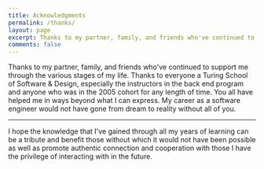 ```yaml
---
title: Acknowledgments
permalink: /thanks/
layout: page
excerpt: Thanks to my partner, family, and friends who've continued to support me through the various stages of my life. Thanks to everyone a Turing School of Software & Design, especially the instructors in the back end program and anyone who was in the 2005 cohort for any length of time. You all have helped me in ways beyond what I can express. My career as a software engineer would not have gone from dream to reality without all of you.
comments: false
---
```


Thanks to my partner, family, and friends who've continued to support me through the various stages of my life. Thanks to everyone a Turing School of Software & Design, especially the instructors in the back end program and anyone who was in the 2005 cohort for any length of time. You all have helped me in ways beyond what I can express. My career as a software engineer would not have gone from dream to reality without all of you.

<hr>

I hope the knowledge that I've gained through all my years of learning can be a tribute and benefit those without which it would not have been possible as well as promote authentic connection and cooperation with those I have the privilege of interacting with in the future.
